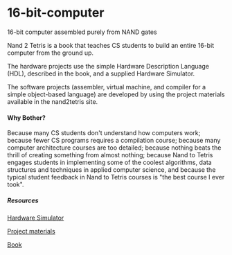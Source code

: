 # 16-bit-computer
16-bit computer assembled purely from NAND gates

Nand 2 Tetris is a book that teaches CS students to build an entire 16-bit computer from the ground up.

The hardware projects use the simple Hardware Description Language (HDL), described in the book, and a supplied Hardware Simulator.

The software projects (assembler, virtual machine, and compiler for a simple object-based language) are developed by using the project materials available in the nand2tetris site.

#### Why Bother?
Because many CS students don't understand how computers work; because fewer CS programs requires a compilation course; because many computer architecture courses are too detailed; because nothing beats the thrill of creating something from almost nothing; because Nand to Tetris engages students in implementing some of the coolest algorithms, data structures and techniques in applied computer science, and because the typical student feedback in Nand to Tetris courses is "the best course I ever took".

##### Resources

[Hardware Simulator](https://www.nand2tetris.org/software)

[Project materials](https://www.nand2tetris.org/course)

[Book](https://www.amazon.com/Elements-Computing-Systems-Building-Principles/dp/0262640686/ref=ed_oe_p)
